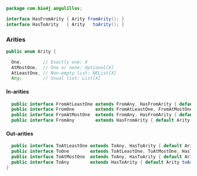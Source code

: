 
```java
package com.bio4j.angulillos;

interface HasFromArity { Arity fromArity(); }
interface HasToArity   { Arity   toArity(); }
```

### Arities

```java
public enum Arity {

  One,        // Exactly one: X
  AtMostOne,  // One or none: Optional[X]
  AtLeastOne, // Non-empty list: NEList[X]
  Any;        // Usual list: List[X]

```

#### In-arities

```java
  public interface FromAtLeastOne extends FromAny, HasFromArity { default Arity fromArity() { return Arity.One; } }
  public interface FromOne        extends FromAtLeastOne, FromAtMostOne, HasFromArity { default Arity fromArity() { return Arity.AtMostOne; } }
  public interface FromAtMostOne  extends FromAny, HasFromArity { default Arity fromArity() { return Arity.AtLeastOne; } }
  public interface FromAny        extends HasFromArity { default Arity fromArity() { return Arity.Any; } }
```

#### Out-arities

```java
  public interface ToAtLeastOne extends ToAny, HasToArity { default Arity toArity() { return Arity.One; } }
  public interface ToOne        extends ToAtLeastOne, ToAtMostOne, HasToArity { default Arity toArity() { return Arity.AtMostOne; } }
  public interface ToAtMostOne  extends ToAny, HasToArity { default Arity toArity() { return Arity.AtLeastOne; } }
  public interface ToAny        extends HasToArity { default Arity toArity() { return Arity.Any; } }
}

```




[test/java/com/bio4j/angulillos/Twitter.java]: ../../../../../test/java/com/bio4j/angulillos/Twitter.java.md
[test/java/com/bio4j/angulillos/TwitterGraphTestSuite.java]: ../../../../../test/java/com/bio4j/angulillos/TwitterGraphTestSuite.java.md
[main/java/com/bio4j/angulillos/TypedElement.java]: TypedElement.java.md
[main/java/com/bio4j/angulillos/Arity.java]: Arity.java.md
[main/java/com/bio4j/angulillos/UntypedGraphSchema.java]: UntypedGraphSchema.java.md
[main/java/com/bio4j/angulillos/AnyElementType.java]: AnyElementType.java.md
[main/java/com/bio4j/angulillos/UntypedGraph.java]: UntypedGraph.java.md
[main/java/com/bio4j/angulillos/TypedEdgeIndex.java]: TypedEdgeIndex.java.md
[main/java/com/bio4j/angulillos/Labeled.java]: Labeled.java.md
[main/java/com/bio4j/angulillos/TypedVertex.java]: TypedVertex.java.md
[main/java/com/bio4j/angulillos/TypedEdge.java]: TypedEdge.java.md
[main/java/com/bio4j/angulillos/TypedVertexIndex.java]: TypedVertexIndex.java.md
[main/java/com/bio4j/angulillos/conversions.java]: conversions.java.md
[main/java/com/bio4j/angulillos/TypedVertexQuery.java]: TypedVertexQuery.java.md
[main/java/com/bio4j/angulillos/QueryPredicate.java]: QueryPredicate.java.md
[main/java/com/bio4j/angulillos/AnyEdgeType.java]: AnyEdgeType.java.md
[main/java/com/bio4j/angulillos/TypedGraph.java]: TypedGraph.java.md
[main/java/com/bio4j/angulillos/AnyProperty.java]: AnyProperty.java.md
[main/java/com/bio4j/angulillos/AnyVertexType.java]: AnyVertexType.java.md
[main/java/com/bio4j/angulillos/TypedElementIndex.java]: TypedElementIndex.java.md
[main/java/com/bio4j/angulillos/Property.java]: Property.java.md